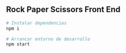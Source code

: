 ## Rock Paper Scissors Front End

```bash
# Instalar dependencias
npm i

# Arrancar entorno de desarrollo
npm start
```